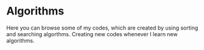 # Algorithms
Here you can browse some of my codes, which are created by using sorting and searching algorthms. Creating new codes whenever I learn new algorithms.
